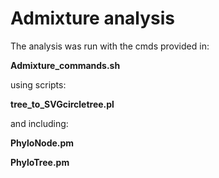 
# Admixture analysis

The analysis was run with the cmds provided in:

**Admixture_commands.sh**

using scripts:

**tree_to_SVGcircletree.pl**

and including:

**PhyloNode.pm**

**PhyloTree.pm**




